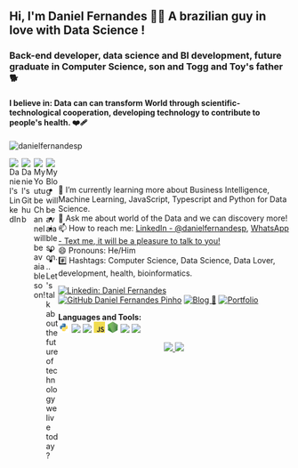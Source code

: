 ## Hi, I'm Daniel Fernandes 👋🏻 A brazilian guy in love with Data Science ! 
### Back-end developer, data science and BI development, future graduate in Computer Science, son and Togg and Toy's father 🐕
#### I believe in: Data can can transform World through scientific-technological cooperation, developing technology to contribute to people's health. ❤️‍🩹

 
<p align="left"> <img src="https://komarev.com/ghpvc/?username=danielfernandesp&label=GitHub Views&color=blue&style=plastic" alt="danielfernandesp" /> </p>
<a href="https://www.linkedin.com/in/danielfernandesp/" target="_blank" >
<img align="left" alt="Daniel's LinkedIn" width="22px" src="https://cdn.jsdelivr.net/npm/simple-icons@v3/icons/linkedin.svg" />
</a>
<a href="https://github.com/danielfernandesp" target="_blank" >
<img align="left" alt="Daniel's Github" width="22px" src="https://cdn.jsdelivr.net/npm/simple-icons@v3/icons/github.svg" />
</a>
<a href="https://api.whatsapp.com/send?phone=5531993184431&text=Ei%20Daniel,%20venho%20do%20seu%20GitHub" target="_blank" /a>
  <!-- I'm so EXCITED to start my channel and writing my blog that I've already put the icons links here ! -->
<a>
<img align="left" alt="My Youtube Channel will be avaiable soon!" width="22px" src="https://cdn.jsdelivr.net/npm/simple-icons@v3/icons/youtube.svg" />
</a>
<a>
<img align="left" alt="My Blog will be avaiable soon... Let's talk about the future of technology we live today?" width="22px" src="https://unpkg.com/simple-icons@v6/icons/blogger.svg"/>
</a>
<br/>
<br/>

<!-- About and contact-->
- 🌱 I’m currently learning more about Business Intelligence, Machine Learning, JavaScript, Typescript and Python for Data Science.
- 💬 Ask me about world of the Data and we can discovery more!
- 📫 How to reach me: [LinkedIn - @danielfernandesp](https://www.linkedin.com/in/danielfernandesp/), [WhatsApp - Text me, it will be a pleasure to talk to you! ](https://api.whatsapp.com/send?phone=5531997024451&text=Ei%20Daniel,%20venho%20do%20seu%20GitHub!)
- 😄 Pronouns: He/Him
- #️⃣ Hashtags: Computer Science, Data Science, Data Lover, development, health, bioinformatics.

<!-- Follow icons shortcut -->
[![Linkedin: Daniel Fernandes](https://img.shields.io/badge/-danielfernandesp-blue?style=flat-square&logo=Linkedin&logoColor=white&link=https://www.linkedin.com/in/danielfernandesp)](https://www.linkedin.com/in/danielfernandesp/)
[![GitHub Daniel Fernandes Pinho](https://img.shields.io/github/followers/danielfernandesp?label=follow&style=social)](https://www.linkedin.com/in/danielfernandesp/)
[![Blog 🚧](https://img.shields.io/badge/Blog-Soon-2648ff?style=flat-square&logo=google-chrome)](https://github.com/danielfernandesp)
[![Portfolio](https://img.shields.io/badge/LivePortfolio-2648ff?style=flat-square&logo=google-chrome)](https://danielfernandes.vercel.app/)

**Languages and Tools:**  
<code><img height="20" src="https://raw.githubusercontent.com/github/explore/80688e429a7d4ef2fca1e82350fe8e3517d3494d/topics/python/python.png"></code>
<code><img height="20" src="https://img.icons8.com/ios-filled/50/fa314a/sql.png"></code>
<code><img height="20" src="https://raw.githubusercontent.com/jmnote/z-icons/master/svg/php.svg"></code>
<code><img height="20" src="https://raw.githubusercontent.com/github/explore/80688e429a7d4ef2fca1e82350fe8e3517d3494d/topics/javascript/javascript.png"></code>
<code><img height="20" src="https://raw.githubusercontent.com/github/explore/80688e429a7d4ef2fca1e82350fe8e3517d3494d/topics/nodejs/nodejs.png"></code>
<code><img height="20" src="https://img.icons8.com/windows/32/4a90e2/r-project.png"></code>
<code><img height="20" src="https://raw.githubusercontent.com/jmnote/z-icons/master/svg/java.svg"></code> 
 
<!-- Still Learning <code><img height="20" src="https://raw.githubusercontent.com/github/explore/80688e429a7d4ef2fca1e82350fe8e3517d3494d/topics/vue/vue.png"></code> -->
 
 <div align="center">
  <a href="https://github.com/danielfernandesp">
  <img height="160em" src="https://github-readme-stats.vercel.app/api?username=danielfernandesp&show_icons=true&theme=radical&include_all_commits=true&count_private=true"/>
  <img height="160em" src="https://github-readme-stats.vercel.app/api/top-langs/?username=danielfernandesp&layout=compact&langs_count=7&theme=radical"/>
</div>
